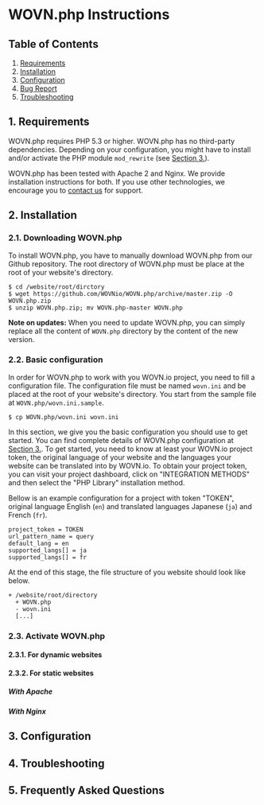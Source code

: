 # WOVN.php Instructions

## Table of Contents
1. [Requirements](#requirements)
2. [Installation](#installation)
3. [Configuration](#configuration)
4. [Bug Report](#bug-report)
5. [Troubleshooting](#frequently-asked-questions)

## 1. Requirements
WOVN.php requires PHP 5.3 or higher. WOVN.php has no third-party dependencies.
Depending on your configuration, you might have to install and/or activate the
PHP module `mod_rewrite` (see [Section 3.](#configuration)).

WOVN.php has been tested with Apache 2 and Nginx. We provide installation
instructions for both. If you use other technologies, we encourage you to
[contact us](mailto:support@wovn.io) for support.

## 2. Installation
### 2.1. Downloading WOVN.php
To install WOVN.php, you have to manually download WOVN.php from our Github
repository. The root directory of WOVN.php must be place  at the root of your
website's directory.
```
$ cd /website/root/dirctory
$ wget https://github.com/WOVNio/WOVN.php/archive/master.zip -O WOVN.php.zip
$ unzip WOVN.php.zip; mv WOVN.php-master WOVN.php
```

**Note on updates:** When you need to update WOVN.php, you can simply replace
all the content of `WOVN.php` directory by the content of the new version.

### 2.2. Basic configuration
In order for WOVN.php to work with you WOVN.io project, you need to fill a
configuration file. The configuration file must be named `wovn.ini` and be
placed at the root of your website's directory. You start from the sample file
at `WOVN.php/wovn.ini.sample`.
```
$ cp WOVN.php/wovn.ini wovn.ini
```

In this section, we give you the basic configuration you should use to get
started. You can find complete details of WOVN.php configuration at
[Section 3.](#configuration). To get started, you need to know at least your
WOVN.io project token, the original language of your website and the languages
your website can be translated into by WOVN.io. To obtain your project token,
you can visit your project dashboard, click on "INTEGRATION METHODS" and then
select the "PHP Library" installation method.

Bellow is an example configuration for a project with token "TOKEN", original
language English (`en`) and translated languages Japanese (`ja`) and French
(`fr`).
```
project_token = TOKEN
url_pattern_name = query
default_lang = en
supported_langs[] = ja
supported_langs[] = fr
```

At the end of this stage, the file structure of you website should look like below.
```
+ /website/root/directory
  + WOVN.php
  - wovn.ini
  [...]
```

### 2.3. Activate WOVN.php
#### 2.3.1. For dynamic websites
#### 2.3.2. For static websites
##### With Apache
##### With Nginx

## 3. Configuration

## 4. Troubleshooting

## 5. Frequently Asked Questions
